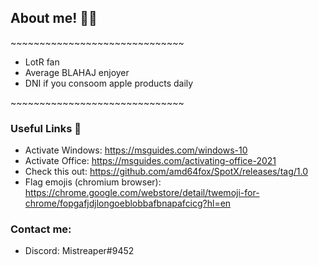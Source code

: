 
## About me! 🏳️‍⚧️
\~~~~~~~~~~~~~~~~~~~~~~~~~~~~~~
- LotR fan
- Average BLAHAJ enjoyer
- DNI if you consoom apple products daily

\~~~~~~~~~~~~~~~~~~~~~~~~~~~~~~


### Useful Links 🚀
- Activate Windows: https://msguides.com/windows-10
- Activate Office: https://msguides.com/activating-office-2021
- Check this out: https://github.com/amd64fox/SpotX/releases/tag/1.0 
- Flag emojis (chromium browser): https://chrome.google.com/webstore/detail/twemoji-for-chrome/fopgafjdjlongoeblobbafbnapafcicg?hl=en 



### Contact me:
- Discord: Mistreaper#9452



<!---
Mistreaper/Mistreaper is a ✨ special ✨ repository because its `README.md` (this file) appears on your GitHub profile.
You can click the Preview link to take a look at your changes.
--->

